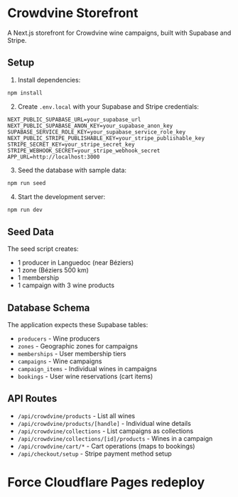 # Crowdvine Storefront

A Next.js storefront for Crowdvine wine campaigns, built with Supabase and Stripe.

## Setup

1. Install dependencies:

```bash
npm install
```

2. Create `.env.local` with your Supabase and Stripe credentials:

```env
NEXT_PUBLIC_SUPABASE_URL=your_supabase_url
NEXT_PUBLIC_SUPABASE_ANON_KEY=your_supabase_anon_key
SUPABASE_SERVICE_ROLE_KEY=your_supabase_service_role_key
NEXT_PUBLIC_STRIPE_PUBLISHABLE_KEY=your_stripe_publishable_key
STRIPE_SECRET_KEY=your_stripe_secret_key
STRIPE_WEBHOOK_SECRET=your_stripe_webhook_secret
APP_URL=http://localhost:3000
```

3. Seed the database with sample data:

```bash
npm run seed
```

4. Start the development server:

```bash
npm run dev
```

## Seed Data

The seed script creates:

- 1 producer in Languedoc (near Béziers)
- 1 zone (Béziers 500 km)
- 1 membership
- 1 campaign with 3 wine products

## Database Schema

The application expects these Supabase tables:

- `producers` - Wine producers
- `zones` - Geographic zones for campaigns
- `memberships` - User membership tiers
- `campaigns` - Wine campaigns
- `campaign_items` - Individual wines in campaigns
- `bookings` - User wine reservations (cart items)

## API Routes

- `/api/crowdvine/products` - List all wines
- `/api/crowdvine/products/[handle]` - Individual wine details
- `/api/crowdvine/collections` - List campaigns as collections
- `/api/crowdvine/collections/[id]/products` - Wines in a campaign
- `/api/crowdvine/cart/*` - Cart operations (maps to bookings)
- `/api/checkout/setup` - Stripe payment method setup
# Force Cloudflare Pages redeploy
